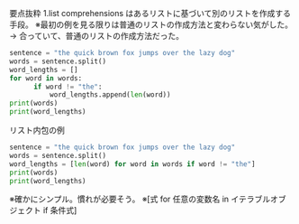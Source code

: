 要点抜粋
1.list comprehensions はあるリストに基づいて別のリストを作成する手段。
※最初の例を見る限りは普通のリストの作成方法と変わらない気がした。
→ 合っていて、普通のリストの作成方法だった。

```python
sentence = "the quick brown fox jumps over the lazy dog"
words = sentence.split()
word_lengths = []
for word in words:
      if word != "the":
          word_lengths.append(len(word))
print(words)
print(word_lengths)
```

リスト内包の例

```python
sentence = "the quick brown fox jumps over the lazy dog"
words = sentence.split()
word_lengths = [len(word) for word in words if word != "the"]
print(words)
print(word_lengths)
```

※確かにシンプル。慣れが必要そう。
※[式 for 任意の変数名 in イテラブルオブジェクト if 条件式]

